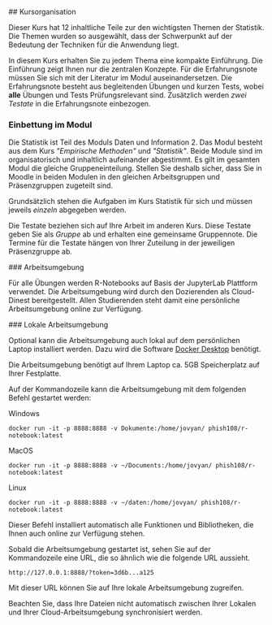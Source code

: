 ## Kursorganisation 

Dieser Kurs hat 12 inhaltliche Teile zur den wichtigsten Themen der Statistik. Die Themen wurden so ausgewählt, dass der Schwerpunkt auf der Bedeutung der Techniken für die Anwendung liegt.

In diesem Kurs erhalten Sie zu jedem Thema eine kompakte Einführung. Die Einführung zeigt Ihnen nur die zentralen Konzepte. Für die Erfahrungsnote müssen Sie sich mit der Literatur im Modul auseinandersetzen. Die Erfahrungsnote besteht aus begleitenden Übungen und kurzen Tests, wobei **alle** Übungen und Tests Prüfungsrelevant sind. Zusätzlich werden _zwei Testate_ in die Erfahrungsnote einbezogen.

### Einbettung im Modul

Die Statistik ist Teil des Moduls Daten und Information 2. Das Modul besteht aus dem Kurs _"Empirische Methoden"_ und _"Statistik"_. Beide Module sind im organisatorisch und inhaltlich aufeinander abgestimmt. Es gilt im gesamten Modul die gleiche Gruppeneinteilung. Stellen Sie deshalb sicher, dass Sie in Moodle in beiden Modulen in den gleichen Arbeitsgruppen und Präsenzgruppen zugeteilt sind.

Grundsätzlich stehen die Aufgaben im Kurs Statistik für sich und müssen jeweils _einzeln_ abgegeben werden. 

Die Testate beziehen sich auf Ihre Arbeit im anderen Kurs. Diese Testate geben Sie als _Gruppe_ ab und erhalten eine gemeinsame Gruppennote. Die Termine für die Testate hängen von Ihrer Zuteilung in der jeweiligen Präsenzgruppe ab. 

### Arbeitsumgebung

Für alle Übungen werden R-Notebooks auf Basis der JupyterLab Plattform verwendet. Die Arbeitsumgebung wird durch den Dozierenden als Cloud-Dinest bereitgestellt. Allen Studierenden steht damit eine persönliche Arbeitsumgebung online zur Verfügung.

### Lokale Arbeitsumgebung 

Optional kann die Arbeitsumgebung auch lokal auf dem persönlichen Laptop installiert werden. Dazu wird die Software [Docker Desktop](https://www.docker.com/products/docker-desktop) benötigt. 

Die Arbeitsumgebung benötigt auf Ihrem Laptop ca. 5GB Speicherplatz auf Ihrer Festplatte.

Auf der Kommandozeile kann die Arbeitsumgebung mit dem folgenden Befehl gestartet werden: 

Windows
```
docker run -it -p 8888:8888 -v Dokumente:/home/jovyan/ phish108/r-notebook:latest
```

MacOS
```
docker run -it -p 8888:8888 -v ~/Documents:/home/jovyan/ phish108/r-notebook:latest
```

Linux
```
docker run -it -p 8888:8888 -v ~/daten:/home/jovyan/ phish108/r-notebook:latest
```

Dieser Befehl installiert automatisch alle Funktionen und Bibliotheken, die Ihnen auch online zur Verfügung stehen.

Sobald die Arbeitsumgebung gestartet ist, sehen Sie auf der Kommandozeile eine URL, die so ähnlich wie die folgende URL aussieht. 

```
http://127.0.0.1:8888/?token=3d6b...a125
```

Mit dieser URL können Sie auf Ihre lokale Arbeitsumgebung zugreifen. 

Beachten Sie, dass Ihre Dateien nicht automatisch zwischen Ihrer Lokalen und Ihrer Cloud-Arbeitsumgebung synchronisiert werden.
